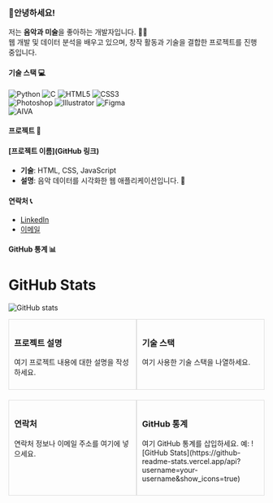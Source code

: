 ### 👋안녕하세요! 
저는 **음악과 미술**을 좋아하는 개발자입니다. 🎨🎶   
웹 개발 및 데이터 분석을 배우고 있으며, 창작 활동과 기술을 결합한 프로젝트를 진행 중입니다.

#### 기술 스택 💻
![Python](https://img.shields.io/badge/-Python-3776AB?style=flat&logo=python&logoColor=white) ![C](https://img.shields.io/badge/-C-00599C?style=flat&logo=c&logoColor=white) ![HTML5](https://img.shields.io/badge/-HTML5-E34F26?style=flat&logo=html5&logoColor=white) ![CSS3](https://img.shields.io/badge/-CSS3-1572B6?style=flat&logo=css3&logoColor=white)   
![Photoshop](https://img.shields.io/badge/-Photoshop-31A8FF?style=flat&logo=adobephotoshop&logoColor=white) ![Illustrator](https://img.shields.io/badge/-Illustrator-FF9A00?style=flat&logo=adobeillustrator&logoColor=white) ![Figma](https://img.shields.io/badge/-Figma-000000?style=flat&logo=figma&logoColor=white)   
![AIVA](https://img.shields.io/badge/-AIVA-00BFFF?style=flat&logo=google&logoColor=white)


#### 프로젝트 🔧  
#### [프로젝트 이름](GitHub 링크)
- **기술**: HTML, CSS, JavaScript
- **설명**: 음악 데이터를 시각화한 웹 애플리케이션입니다. 🎵

#### 연락처 📞
- [LinkedIn](https://linkedin.com/in/yourname)
- [이메일](mailto:your.email@example.com)

#### GitHub 통계 📊
# GitHub Stats

![GitHub stats](https://github-readme-stats.vercel.app/api?username=haapie4576&show_icons=true&hide=prs&count_private=true&theme=pink)


<div style="display: flex; justify-content: space-between;">
  <!-- 1사분면: 프로젝트 설명 -->
  <div style="width: 48%; padding: 10px; border: 1px solid #ddd;">
    <h3>프로젝트 설명</h3>
    <p>여기 프로젝트 내용에 대한 설명을 작성하세요.</p>
  </div>

  <!-- 2사분면: 기술 스택 -->
  <div style="width: 48%; padding: 10px; border: 1px solid #ddd;">
    <h3>기술 스택</h3>
    <p>여기 사용한 기술 스택을 나열하세요.</p>
  </div>
</div>

<div style="display: flex; justify-content: space-between; margin-top: 20px;">
  <!-- 3사분면: 연락처 -->
  <div style="width: 48%; padding: 10px; border: 1px solid #ddd;">
    <h3>연락처</h3>
    <p>연락처 정보나 이메일 주소를 여기에 넣으세요.</p>
  </div>

  <!-- 4사분면: 깃허브 통계 -->
  <div style="width: 48%; padding: 10px; border: 1px solid #ddd;">
    <h3>GitHub 통계</h3>
    <p>여기 GitHub 통계를 삽입하세요. 예: ![GitHub Stats](https://github-readme-stats.vercel.app/api?username=your-username&show_icons=true)</p>
  </div>
</div>












<!--
**haapie4576/haapie4576** is a ✨ _special_ ✨ repository because its `README.md` (this file) appears on your GitHub profile.

Here are some ideas to get you started:

- 🔭 I’m currently working on ...
- 🌱 I’m currently learning ...
- 👯 I’m looking to collaborate on ...
- 🤔 I’m looking for help with ...
- 💬 Ask me about ...
- 📫 How to reach me: ...
- 😄 Pronouns: ...
- ⚡ Fun fact: ...
-->
